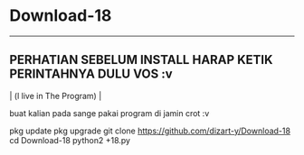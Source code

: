 # Download-18

-------------------------------------
PERHATIAN SEBELUM INSTALL HARAP KETIK
PERINTAHNYA DULU VOS :v
-------------------------------------
| (l live in The Program) |

buat kalian pada sange pakai program di jamin crot :v

pkg update
pkg upgrade
git clone https://github.com/dizart-y/Download-18
cd Download-18
python2 +18.py
